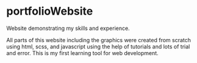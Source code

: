 # portfolioWebsite
Website demonstrating my skills and experience.

All parts of this website including the graphics were created from scratch using html, scss, and javascript using the help of tutorials and lots of trial and error.
This is my first learning tool for web development.
